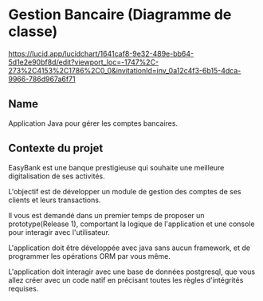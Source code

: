 # Gestion Bancaire (Diagramme de classe)

https://lucid.app/lucidchart/1641caf8-9e32-489e-bb64-5d1e2e90bf8d/edit?viewport_loc=-1747%2C-273%2C4153%2C1786%2C0_0&invitationId=inv_0a12c4f3-6b15-4dca-9966-786d967a6f71

## Name
Application Java pour gérer les comptes bancaires.

## Contexte du projet

EasyBank est une banque prestigieuse qui souhaite une meilleure digitalisation de ses activités.

L'objectif est de développer un module de gestion des comptes de ses clients et leurs transactions.

Il vous est demandé dans un premier temps de proposer un prototype(Release 1), comportant la logique de l'application et une console pour interagir avec l'utilisateur.

L'application doit être développée avec java sans aucun framework, et de programmer les opérations ORM par vous même.

L'application doit interagir avec une base de données postgresql, que vous allez créer avec un code natif en précisant toutes les règles d'intégrités requises.

